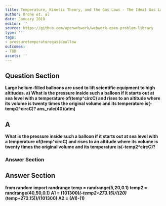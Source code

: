 ```yaml
---
title: Temperature, Kinetic Theory, and the Gas Laws - The Ideal Gas Law
author: Urone et. al
date: January 2018
editor: ''
source: https://github.com/openwebwork/webwork-open-problem-library
type: ''
tags:
- pressuretemperaturegasideallaw
outcomes:
- TBD
assets: ''
---
```


## Question Section 

<b>
Large helium-filled balloons are used to lift scientific equipment to high altitudes.
a) What is the pressure inside such a balloon if it starts out at sea level with a temperature of(temp^circC) and rises to an altitude where its volume is twenty times the original volume and its temperature is(-temp2^circC)? 
ans_rule(40)(atm)

## A
What is the pressure inside such a balloon if it starts out at sea level with a temperature of(temp^circC) and rises to an altitude where its volume is twenty times the original volume and its temperature is(-temp2^circC)? 
### Answer Section


## Answer Section

from random import randrange
temp = randrange(5,20,0.1)
temp2 = randrange(40,50,0.1)
A1 = (101300)*(-temp2+273.15)/((20)*(temp+273.15))/(101300)
A2 = (A1)-(1)